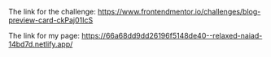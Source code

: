 The link for the challenge: https://www.frontendmentor.io/challenges/blog-preview-card-ckPaj01IcS

The link for my page: https://66a68dd9dd26196f5148de40--relaxed-naiad-14bd7d.netlify.app/
